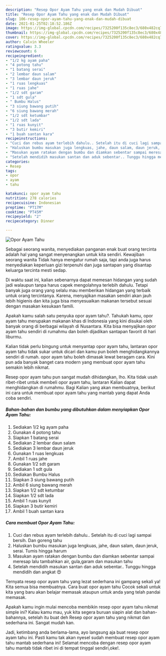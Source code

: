 ```yaml
---
description: "Resep Opor Ayam Tahu yang enak dan Mudah Dibuat"
title: "Resep Opor Ayam Tahu yang enak dan Mudah Dibuat"
slug: 106-resep-opor-ayam-tahu-yang-enak-dan-mudah-dibuat
date: 2021-01-25T02:18:52.186Z
image: https://img-global.cpcdn.com/recipes/7325200f135c8ec3/680x482cq70/opor-ayam-tahu-foto-resep-utama.jpg
thumbnail: https://img-global.cpcdn.com/recipes/7325200f135c8ec3/680x482cq70/opor-ayam-tahu-foto-resep-utama.jpg
cover: https://img-global.cpcdn.com/recipes/7325200f135c8ec3/680x482cq70/opor-ayam-tahu-foto-resep-utama.jpg
author: Calvin Wheeler
ratingvalue: 3.3
reviewcount: 6
recipeingredient:
- "1/2 kg ayam paha"
- "4 potong tahu"
- "1 batang serai"
- "2 lembar daun salam"
- "3 lembar daun jeruk"
- "1 ruas lengkuas"
- "1 ruas jahe"
- "1/2 sdt garam"
- "1 sdt gula"
- " Bumbu Halus"
- "3 siung bawang putih"
- "6 siung bawang merah"
- "1/2 sdt ketumbar"
- "1/2 sdt lada"
- "1 ruas kunyit"
- "3 butir kemiri"
- "1 buah santan kara"
recipeinstructions:
- "Cuci dan rebus ayam terlebih dahulu.. Setelah itu di cuci lagi sampai bersih. Dan goreng tahu"
- "Haluskan bumbu masukan juga lengkuas, jahe, daun salam, daun jeruk, serai. Tumis hingga harum"
- "Masukan ayam ratakan dengan bumbu dan diamkan sebentar sampai meresap lalu tambahkan air, gula,garam dan masukan tahu"
- "Setelah mendidih masukan santan dan aduk sebentar.. Tunggu hingga mendidih dan angkat 😍"
categories:
- Resep
tags:
- opor
- ayam
- tahu

katakunci: opor ayam tahu 
nutrition: 278 calories
recipecuisine: Indonesian
preptime: "PT17M"
cooktime: "PT45M"
recipeyield: "2"
recipecategory: Dinner

---
```



![Opor Ayam Tahu](https://img-global.cpcdn.com/recipes/7325200f135c8ec3/680x482cq70/opor-ayam-tahu-foto-resep-utama.jpg)

Sebagai seorang wanita, menyediakan panganan enak buat orang tercinta adalah hal yang sangat menyenangkan untuk kita sendiri. Kewajiban seorang  wanita Tidak hanya mengatur rumah saja, tapi anda juga harus menyediakan keperluan gizi terpenuhi dan juga santapan yang disantap keluarga tercinta mesti sedap.

Di waktu  saat ini, kalian sebenarnya dapat memesan hidangan yang sudah jadi walaupun tanpa harus capek mengolahnya terlebih dahulu. Tetapi banyak juga orang yang selalu mau memberikan hidangan yang terbaik untuk orang tercintanya. Karena, menyajikan masakan sendiri akan jauh lebih higienis dan kita juga bisa menyesuaikan makanan tersebut sesuai dengan masakan kesukaan famili. 



Apakah kamu salah satu penyuka opor ayam tahu?. Tahukah kamu, opor ayam tahu merupakan makanan khas di Indonesia yang kini disukai oleh banyak orang di berbagai wilayah di Nusantara. Kita bisa menyajikan opor ayam tahu sendiri di rumahmu dan boleh dijadikan santapan favorit di hari liburmu.

Kalian tidak perlu bingung untuk menyantap opor ayam tahu, lantaran opor ayam tahu tidak sukar untuk dicari dan kamu pun boleh menghidangkannya sendiri di rumah. opor ayam tahu boleh dimasak lewat beragam cara. Kini pun ada banyak banget cara modern yang membuat opor ayam tahu semakin lebih nikmat.

Resep opor ayam tahu pun sangat mudah dihidangkan, lho. Kita tidak usah ribet-ribet untuk membeli opor ayam tahu, lantaran Kalian dapat menghidangkan di rumahmu. Bagi Kalian yang akan membuatnya, berikut ini cara untuk membuat opor ayam tahu yang mantab yang dapat Anda coba sendiri.

<!--inarticleads1-->

##### Bahan-bahan dan bumbu yang dibutuhkan dalam menyiapkan Opor Ayam Tahu:

1. Sediakan 1/2 kg ayam paha
1. Gunakan 4 potong tahu
1. Siapkan 1 batang serai
1. Sediakan 2 lembar daun salam
1. Sediakan 3 lembar daun jeruk
1. Gunakan 1 ruas lengkuas
1. Ambil 1 ruas jahe
1. Gunakan 1/2 sdt garam
1. Sediakan 1 sdt gula
1. Sediakan  Bumbu Halus
1. Siapkan 3 siung bawang putih
1. Ambil 6 siung bawang merah
1. Siapkan 1/2 sdt ketumbar
1. Siapkan 1/2 sdt lada
1. Ambil 1 ruas kunyit
1. Siapkan 3 butir kemiri
1. Ambil 1 buah santan kara




<!--inarticleads2-->

##### Cara membuat Opor Ayam Tahu:

1. Cuci dan rebus ayam terlebih dahulu.. Setelah itu di cuci lagi sampai bersih. Dan goreng tahu
1. Haluskan bumbu masukan juga lengkuas, jahe, daun salam, daun jeruk, serai. Tumis hingga harum
1. Masukan ayam ratakan dengan bumbu dan diamkan sebentar sampai meresap lalu tambahkan air, gula,garam dan masukan tahu
1. Setelah mendidih masukan santan dan aduk sebentar.. Tunggu hingga mendidih dan angkat 😍




Ternyata resep opor ayam tahu yang lezat sederhana ini gampang sekali ya! Kita semua bisa membuatnya. Cara buat opor ayam tahu Cocok sekali untuk kita yang baru akan belajar memasak ataupun untuk anda yang telah pandai memasak.

Apakah kamu ingin mulai mencoba membikin resep opor ayam tahu nikmat simple ini? Kalau kamu mau, yuk kita segera buruan siapin alat dan bahan-bahannya, setelah itu buat deh Resep opor ayam tahu yang nikmat dan sederhana ini. Sangat mudah kan. 

Jadi, ketimbang anda berlama-lama, ayo langsung aja buat resep opor ayam tahu ini. Pasti kamu tak akan nyesel sudah membuat resep opor ayam tahu mantab sederhana ini! Selamat mencoba dengan resep opor ayam tahu mantab tidak ribet ini di tempat tinggal sendiri,oke!.

